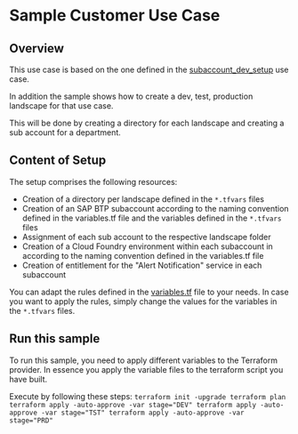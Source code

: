 # Sample Customer Use Case

## Overview

This use case is based on the one defined in the [subaccount_dev_setup](./../../released/subaccount_dev_setup) use case.

In addition the sample shows how to create a dev, test, production landscape for that use case.

This will be done by creating a directory for each landscape and creating a sub account for a department.

## Content of Setup

The setup comprises the following resources:

- Creation of a directory per landscape defined in the `*.tfvars` files
- Creation of an SAP BTP subaccount according to the naming convention defined in the variables.tf file and the variables defined in the `*.tfvars` files
- Assignment of each sub account to the respective landscape folder
- Creation of a Cloud Foundry environment within each subaccount in according to the naming convention defined in the variables.tf file
- Creation of entitlement for the "Alert Notification" service in each subaccount

You can adapt the rules defined in the [variables.tf](variables.tf) file to your needs. 
In case you want to apply the rules, simply change the values for the variables in the `*.tfvars` files.

## Run this sample

To run this sample, you need to apply different variables to the Terraform provider. In essence you apply the variable files to the terraform script you have built.

Execute by following these steps:
`
terraform init -upgrade
terraform plan
terraform apply -auto-approve -var stage="DEV"
terraform apply -auto-approve -var stage="TST"
terraform apply -auto-approve -var stage="PRD"
`
